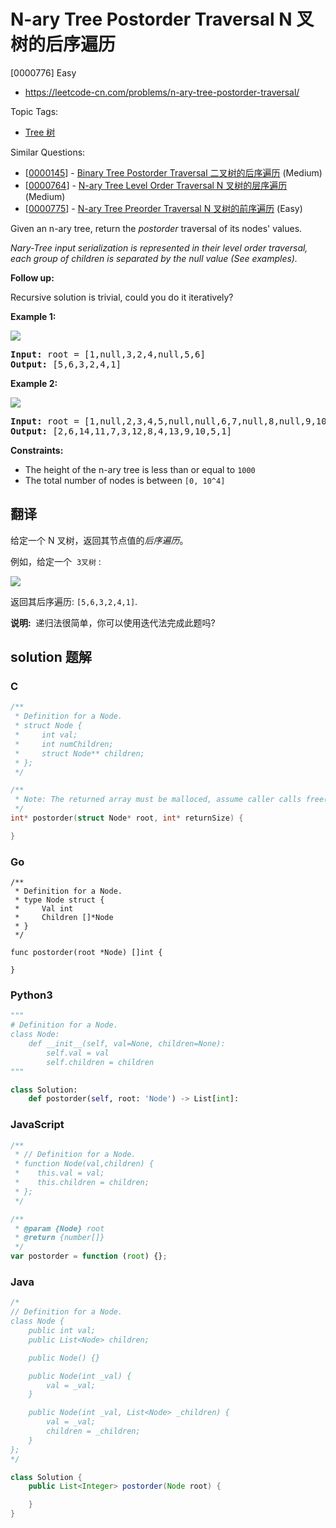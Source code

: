 # N-ary Tree Postorder Traversal N 叉树的后序遍历

[0000776] Easy

- https://leetcode-cn.com/problems/n-ary-tree-postorder-traversal/

Topic Tags:

- [Tree 树](https://leetcode-cn.com/tag/tree/)

Similar Questions:

- [[0000145](https://leetcode-cn.com/problems/binary-tree-postorder-traversal/)] - [Binary Tree Postorder Traversal 二叉树的后序遍历](./0000145.binary-tree-postorder-traversal.md) (Medium)
- [[0000764](https://leetcode-cn.com/problems/n-ary-tree-level-order-traversal/)] - [N-ary Tree Level Order Traversal N 叉树的层序遍历](./0000764.n-ary-tree-level-order-traversal.md) (Medium)
- [[0000775](https://leetcode-cn.com/problems/n-ary-tree-preorder-traversal/)] - [N-ary Tree Preorder Traversal N 叉树的前序遍历](./0000775.n-ary-tree-preorder-traversal.md) (Easy)

Given an n-ary tree, return the _postorder_ traversal of its nodes' values.

_Nary-Tree input serialization is represented in their level order traversal, each group of children is separated by the null value (See examples)._

**Follow up:**

Recursive solution is trivial, could you do it iteratively?

**Example 1:**

![](https://assets.leetcode.com/uploads/2018/10/12/narytreeexample.png)

<pre><strong>Input:</strong> root = [1,null,3,2,4,null,5,6]
<strong>Output:</strong> [5,6,3,2,4,1]
</pre>

**Example 2:**

![](https://assets.leetcode.com/uploads/2019/11/08/sample_4_964.png)

<pre><strong>Input:</strong> root = [1,null,2,3,4,5,null,null,6,7,null,8,null,9,10,null,null,11,null,12,null,13,null,null,14]
<strong>Output:</strong> [2,6,14,11,7,3,12,8,4,13,9,10,5,1]
</pre>

**Constraints:**

- The height of the n-ary tree is less than or equal to `1000`
- The total number of nodes is between `[0, 10^4]`

## 翻译

给定一个 N 叉树，返回其节点值的*后序遍历*。

例如，给定一个  `3叉树` :

![](https://assets.leetcode-cn.com/aliyun-lc-upload/uploads/2018/10/12/narytreeexample.png)

返回其后序遍历: `[5,6,3,2,4,1]`.

**说明:**  递归法很简单，你可以使用迭代法完成此题吗?

## solution 题解

### C

```c
/**
 * Definition for a Node.
 * struct Node {
 *     int val;
 *     int numChildren;
 *     struct Node** children;
 * };
 */

/**
 * Note: The returned array must be malloced, assume caller calls free().
 */
int* postorder(struct Node* root, int* returnSize) {

}
```

### Go

```golang
/**
 * Definition for a Node.
 * type Node struct {
 *     Val int
 *     Children []*Node
 * }
 */

func postorder(root *Node) []int {

}
```

### Python3

```python
"""
# Definition for a Node.
class Node:
    def __init__(self, val=None, children=None):
        self.val = val
        self.children = children
"""

class Solution:
    def postorder(self, root: 'Node') -> List[int]:

```

### JavaScript

```javascript
/**
 * // Definition for a Node.
 * function Node(val,children) {
 *    this.val = val;
 *    this.children = children;
 * };
 */

/**
 * @param {Node} root
 * @return {number[]}
 */
var postorder = function (root) {};
```

### Java

```java
/*
// Definition for a Node.
class Node {
    public int val;
    public List<Node> children;

    public Node() {}

    public Node(int _val) {
        val = _val;
    }

    public Node(int _val, List<Node> _children) {
        val = _val;
        children = _children;
    }
};
*/

class Solution {
    public List<Integer> postorder(Node root) {

    }
}
```
